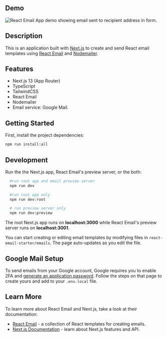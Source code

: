 ## Demo

![React Email App demo showing email sent to recipient address in form.](https://blog.logrocket.com/wp-content/uploads/2023/06/react-email-template-demo.gif)

## Description

This is an application built with [Next.js](https://nextjs.org/) to create and send React email templates using [React Email](https://react.email) and [Nodemailer](https://nodemailer.com/about/).

## Features

- Next.js 13 (App Router)
- TypeScript
- TailwindCSS
- React Email
- Nodemailer
- Email service: Google Mail.

## Getting Started

First, install the project dependencies:

```bash
npm run install:all
```

## Development

Run the the Next.js app, React Email's preview server, or the both:

```bash
  #run root app and email preview server
  npm run dev

  #run root app only
  npm run dev:root

  # run preview server only
  npm run dev:preview
```

The root Next.js app runs on **localhost:3000** while React Email's preview server runs on **localhost:3001**.

You can start creating or editing email templates by modifying files in `react-email-starter/emails`. The page auto-updates as you edit the file.

## Google Mail Setup

To send emails from your Google account, Google requires you to enable 2FA and [generate an application password](https://support.google.com/accounts/answer/185833?hl=en). Follow the steps on that page to create yours and add to your `.env.local` file.

## Learn More

To learn more about React Email and Next.js, take a look at their documentation:

- [React Email](https://react.email) - a collection of React templates for creating emails.
- [Next.js Documentation](https://nextjs.org/docs) - learn about Next.js features and API.

<!-- TODO: add section on deployment config -->
